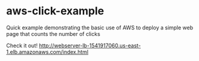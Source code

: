 # aws-click-example
Quick example demonstrating the basic use of AWS to deploy a simple web page that counts the number of clicks 

Check it out!
http://webserver-lb-1541917060.us-east-1.elb.amazonaws.com/index.html
